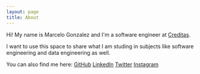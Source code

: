 ```yaml
---
layout: page
title: About
---
```


Hi! My name is Marcelo Gonzalez and I'm a software engineer at [Creditas](http://www.creditas.com).

I want to use this space to share what I am studing in subjects like software engineering and data engineering as well.

You can also find me here:
[GitHub](https://github.com/mfgonzalez)
[LinkedIn](https://www.linkedin.com/in/marcelofgonzalez)
[Twitter](https://twitter.com/mfgonzalez1978)
[Instagram](https://www.instagram.com/mfgonzalez/)
